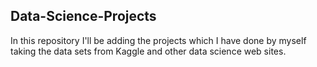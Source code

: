 ## Data-Science-Projects ##
In this repository I'll be adding the projects which I have done by myself taking the data sets from Kaggle and other data science web sites.       




